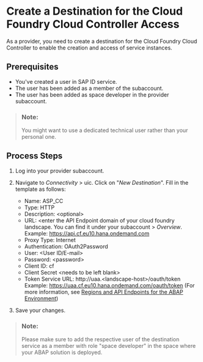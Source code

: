<!-- loio35b5acbb32024aa6b90a22e9f957a9f6 -->

# Create a Destination for the Cloud Foundry Cloud Controller Access

As a provider, you need to create a destination for the Cloud Foundry Cloud Controller to enable the creation and access of service instances.



<a name="loio35b5acbb32024aa6b90a22e9f957a9f6__section_ex4_dnw_qmb"/>

## Prerequisites

-   You've created a user in SAP ID service.
-   The user has been added as a member of the subaccount.
-   The user has been added as space developer in the provider subaccount.

> ### Note:  
> You might want to use a dedicated technical user rather than your personal one.



<a name="loio35b5acbb32024aa6b90a22e9f957a9f6__section_wl5_4nw_qmb"/>

## Process Steps

1.  Log into your provider subaccount.
2.  Navigate to *Connectivity* \> uic. Click on "*New Destination*". Fill in the template as follows:
    -   Name: ASP\_CC
    -   Type: HTTP
    -   Description: <optional\>
    -   URL: <enter the API Endpoint domain of your cloud foundry landscape. You can find it under your subaccount \> *Overview*. Example: https://api.cf.eu10.hana.ondemand.com
    -   Proxy Type: Internet
    -   Authentication: OAuth2Password
    -   User: <User ID/E-mail\>
    -   Password: <password\>
    -   Client ID: cf
    -   Client Secret <needs to be left blank\>
    -   Token Service URL: http://uaa.<landscape-host\>/oauth/token Example: https://uaa.cf.eu10.hana.ondemand.com/oauth/token \(For more information, see [Regions and API Endpoints for the ABAP Environment](https://help.sap.com/viewer/3504ec5ef16548778610c7e89cc0eac3/Cloud/en-US/350356d1dc314d3199dca15bd2ab9b0e.html#879f37370d9b45e99a16538e0f37ff2c.html)\)

3.  Save your changes.

> ### Note:  
> Please make sure to add the respective user of the destination service as a member with role "space developer" in the space where your ABAP solution is deployed.

